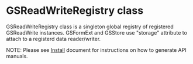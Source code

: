 # GSReadWriteRegistry class
 
GSReadWriteRegistry class is a singleton global registry of registered GSReadWrite instances.
GSFormExt and GSStore use "storage" attribute to attach to a registerd data reader/writer.

NOTE: Please see [Install](../install.md) document for instructions on how to generate API manuals.
 


